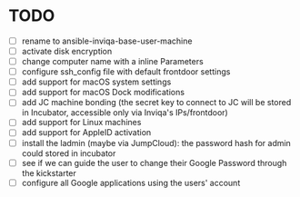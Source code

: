 # TODO
- [ ] rename to ansible-inviqa-base-user-machine
- [ ] activate disk encryption
- [ ] change computer name with a inline Parameters
- [ ] configure ssh_config file with default frontdoor settings
- [ ] add support for macOS system settings
- [ ] add support for macOS Dock modifications
- [ ] add JC machine bonding (the secret key to connect to JC will be stored in Incubator, accessible only via Inviqa's IPs/frontdoor)
- [ ] add support for Linux machines
- [ ] add support for AppleID activation
- [ ] install the ladmin (maybe via JumpCloud): the password hash for admin could stored in incubator
- [ ] see if we can guide the user to change their Google Password through the kickstarter
- [ ] configure all Google applications using the users' account
